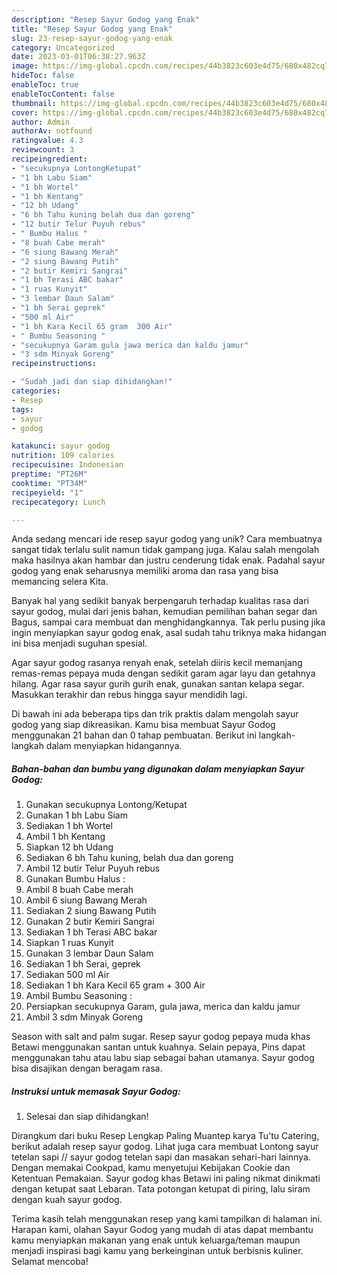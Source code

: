 ```yaml
---
description: "Resep Sayur Godog yang Enak"
title: "Resep Sayur Godog yang Enak"
slug: 23-resep-sayur-godog-yang-enak
category: Uncategorized
date: 2023-03-01T06:38:27.963Z
image: https://img-global.cpcdn.com/recipes/44b3823c603e4d75/680x482cq70/sayur-godog-foto-resep-utama.jpg
hideToc: false
enableToc: true
enableTocContent: false
thumbnail: https://img-global.cpcdn.com/recipes/44b3823c603e4d75/680x482cq70/sayur-godog-foto-resep-utama.jpg
cover: https://img-global.cpcdn.com/recipes/44b3823c603e4d75/680x482cq70/sayur-godog-foto-resep-utama.jpg
author: Admin
authorAv: notfound
ratingvalue: 4.3
reviewcount: 3
recipeingredient:
- "secukupnya LontongKetupat"
- "1 bh Labu Siam"
- "1 bh Wortel"
- "1 bh Kentang"
- "12 bh Udang"
- "6 bh Tahu kuning belah dua dan goreng"
- "12 butir Telur Puyuh rebus"
- " Bumbu Halus "
- "8 buah Cabe merah"
- "6 siung Bawang Merah"
- "2 siung Bawang Putih"
- "2 butir Kemiri Sangrai"
- "1 bh Terasi ABC bakar"
- "1 ruas Kunyit"
- "3 lembar Daun Salam"
- "1 bh Serai geprek"
- "500 ml Air"
- "1 bh Kara Kecil 65 gram  300 Air"
- " Bumbu Seasoning "
- "secukupnya Garam gula jawa merica dan kaldu jamur"
- "3 sdm Minyak Goreng"
recipeinstructions:

- "Sudah jadi dan siap dihidangkan!"
categories:
- Resep
tags:
- sayur
- godog

katakunci: sayur godog 
nutrition: 109 calories
recipecuisine: Indonesian
preptime: "PT26M"
cooktime: "PT34M"
recipeyield: "1"
recipecategory: Lunch

---
```





Anda sedang mencari ide resep sayur godog yang unik? Cara membuatnya sangat tidak terlalu sulit namun tidak gampang juga. Kalau salah mengolah maka hasilnya akan hambar dan justru cenderung tidak enak. Padahal sayur godog yang enak seharusnya memiliki aroma dan rasa yang bisa memancing selera Kita.





Banyak hal yang sedikit banyak berpengaruh terhadap kualitas rasa dari sayur godog, mulai dari jenis bahan, kemudian pemilihan bahan segar dan Bagus, sampai cara membuat dan menghidangkannya. Tak perlu pusing jika ingin menyiapkan sayur godog enak,      asal sudah tahu triknya maka hidangan ini bisa menjadi suguhan spesial.














Agar sayur godog rasanya renyah enak, setelah diiris kecil memanjang remas-remas pepaya muda dengan sedikit garam agar layu dan getahnya hilang. Agar rasa sayur gurih gurih enak, gunakan santan kelapa segar. Masukkan terakhir dan rebus hingga sayur mendidih lagi.






Di bawah ini ada beberapa tips dan trik praktis dalam mengolah sayur godog yang siap dikreasikan. Kamu bisa membuat Sayur Godog menggunakan 21 bahan dan 0 tahap pembuatan. Berikut ini langkah-langkah dalam menyiapkan hidangannya.

<!--inarticleads1-->

##### Bahan-bahan dan bumbu yang digunakan dalam menyiapkan Sayur Godog:

1. Gunakan secukupnya Lontong/Ketupat
1. Gunakan 1 bh Labu Siam
1. Sediakan 1 bh Wortel
1. Ambil 1 bh Kentang
1. Siapkan 12 bh Udang
1. Sediakan 6 bh Tahu kuning, belah dua dan goreng
1. Ambil 12 butir Telur Puyuh rebus
1. Gunakan  Bumbu Halus :
1. Ambil 8 buah Cabe merah
1. Ambil 6 siung Bawang Merah
1. Sediakan 2 siung Bawang Putih
1. Gunakan 2 butir Kemiri Sangrai
1. Sediakan 1 bh Terasi ABC bakar
1. Siapkan 1 ruas Kunyit
1. Gunakan 3 lembar Daun Salam
1. Sediakan 1 bh Serai, geprek
1. Sediakan 500 ml Air
1. Sediakan 1 bh Kara Kecil 65 gram + 300 Air
1. Ambil  Bumbu Seasoning :
1. Persiapkan secukupnya Garam, gula jawa, merica dan kaldu jamur
1. Ambil 3 sdm Minyak Goreng


Season with salt and palm sugar. Resep sayur godog pepaya muda khas Betawi menggunakan santan untuk kuahnya. Selain pepaya, Pins dapat menggunakan tahu atau labu siap sebagai bahan utamanya. Sayur godog bisa disajikan dengan beragam rasa. 

<!--inarticleads2-->

##### Instruksi untuk memasak Sayur Godog:


1. Selesai dan siap dihidangkan!

Dirangkum dari buku Resep Lengkap Paling Muantep karya Tu&#39;tu Catering, berikut adalah resep sayur godog. Lihat juga cara membuat Lontong sayur tetelan sapi // sayur godog tetelan sapi dan masakan sehari-hari lainnya. Dengan memakai Cookpad, kamu menyetujui Kebijakan Cookie dan Ketentuan Pemakaian. Sayur godog khas Betawi ini paling nikmat dinikmati dengan ketupat saat Lebaran. Tata potongan ketupat di piring, lalu siram dengan kuah sayur godog. 

Terima kasih telah menggunakan resep yang kami tampilkan di halaman ini. Harapan kami, olahan Sayur Godog yang mudah di atas dapat membantu kamu menyiapkan makanan yang enak untuk keluarga/teman maupun menjadi inspirasi bagi kamu yang berkeinginan untuk berbisnis kuliner. Selamat mencoba!
